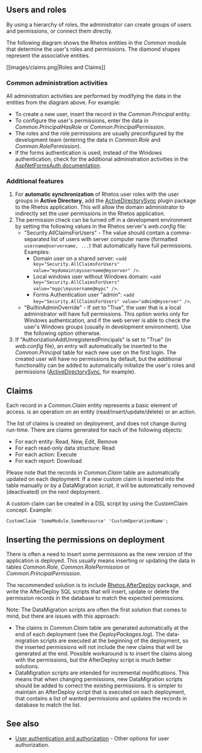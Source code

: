 ## Users and roles

By using a hierarchy of roles, the administrator can create groups of users and permissions, or connect them directly.

The following diagram shows the Rhetos entities in the *Common* module that determine the user's roles and permissions. The diamond shapes represent the associative entities.

[[images/claims.png|Roles and Claims]]

### Common administration activities

All administration activities are performed by modifying the data in the entities from the diagram above. For example:

* To create a new user, insert the record in the *Common.Principal* entity.
* To configure the user's permissions, enter the data in *Common.PrincipalHasRole* or *Common.PrincipalPermission*.
* The roles and the role permissions are usually preconfigured by the development team (entering the data in *Common.Role* and *Common.RolePermission*).
* If the forms authentication is used, instead of the Windows authentication, check for the additional administration activities in the [AspNetFormsAuth documentation](https://github.com/Rhetos/AspNetFormsAuth/blob/master/Readme.md).

### Additional features

1. For **automatic synchronization** of Rhetos user roles with the user groups in **Active Directory**,
  add the [ActiveDirectorySync](https://github.com/Rhetos/ActiveDirectorySync) plugin package to the Rhetos application.
  This will allow the domain administrator to indirectly set the user permissions in the Rhetos application.
2. The permission check can be turned off in a development environment by setting the following values in the Rhetos server's *web.config* file:
    * "Security.AllClaimsForUsers" - The value should contain a comma-separated list of users with server computer name (formatted `username@servername, ...`) that automatically have full permissions. Examples:
      * Domain user on a shared server: `<add key="Security.AllClaimsForUsers" value="mydomain\myusername@myserver" />`.
      * Local windows user without Windows domain: `<add key="Security.AllClaimsForUsers" value="mypc\myusername@mypc" />`.
      * Forms Authentication user "admin": `<add key="Security.AllClaimsForUsers" value="admin@myserver" />`.
    * "BuiltinAdminOverride" - If set to "True", the user that is a local administrator will have full permissions. This option works only for Windows authentication, and if the web server is able to check the user's Windows groups (usually in development environment). Use the following option otherwise.
3. If "AuthorizationAddUnregisteredPrincipals" is set to "True" (in *web.config* file), an entry will automatically be inserted to the *Common.Principal* table for each new user on the first login. The created user will have no permissions by default, but the additional functionality can be added to automatically initialize the user's roles and permissions ([ActiveDirectorySync](https://github.com/Rhetos/ActiveDirectorySync), for example).

## Claims

Each record in a *Common.Claim* entity represents a basic element of access. is an operation on an entity (read/insert/update/delete) or an action.

The list of claims is created on deployment, and does not change during run-time.
There are claims generated for each of the following objects:

* For each entity: Read, New, Edit, Remove
* For each read-only data structure: Read
* For each action: Execute
* For each report: Download

Please note that the records in *Common.Claim* table are automatically updated on each deployment. If a new custom claim is inserted into the table manually or by a DataMigration script, it will be automatically removed (deactivated) on the next deployment.

A custom claim can be created in a DSL script by using the CustomClaim concept. Example:

    CustomClaim 'SomeModule.SomeResource' 'CustomOperationName';

## Inserting the permissions on deployment

There is often a need to insert some permissions as the new version of the application is deployed. This usually means inserting or updating the data in tables *Common.Role*, *Common.RolePermission* or *Common.PrincipalPermission*.

The recommended solution is to include [Rhetos.AfterDeploy](https://github.com/Rhetos/AfterDeploy) package, and write the AfterDeploy SQL scripts that will insert, update or delete the permission records in the database to match the expected permissions.

Note: The DataMigration scripts are often the first solution that comes to mind, but there are issues with this approach:

* The claims in *Common.Claim* table are generated automatically at the end of each deployment (see the *DeployPackages.log*). The data-migration scripts are executed at the beginning of the deployment, so the inserted permissions will not include the new claims that will be generated at the end. Possible workaround is to insert the claims along with the permissions, but the AfterDeploy script is much better solutions.
* DataMigration scripts are intended for incremental modifications. This means that when changing permissions, new DataMigration scripts should be added to correct the existing permissions. It is simpler to maintain an AfterDeploy script that is executed on each deployment, that contains a list of wanted permissions and updates the records in database to match the list.

## See also

* [User authentication and authorization](https://github.com/Rhetos/Rhetos/wiki/User-authentication-and-authorization) - Other options for user authorization.
